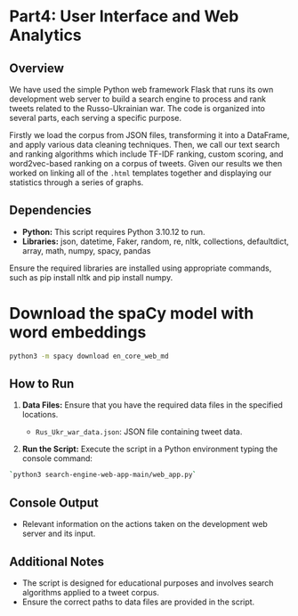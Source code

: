 # Part4: User Interface and Web Analytics

## Overview

We have used the simple Python web framework Flask that runs its own development web server to build a search engine to process and rank tweets related to the Russo-Ukrainian war. The code is organized into several parts, each serving a specific purpose.

Firstly we load the corpus from JSON files, transforming it into a DataFrame, and apply various data cleaning techniques. Then, we call our text search and ranking algorithms which include TF-IDF ranking, custom scoring, and word2vec-based ranking on a corpus of tweets.
Given our results we then worked on linking all of the `.html` templates together and displaying our statistics through a series of graphs.

## Dependencies

- **Python:** This script requires Python 3.10.12 to run.
- **Libraries:** json, datetime, Faker, random, re, nltk, collections, defaultdict, array, math, numpy, spacy, pandas

Ensure the required libraries are installed using appropriate commands, such as pip install nltk and pip install numpy.

# Download the spaCy model with word embeddings
```bash
python3 -m spacy download en_core_web_md
```

## How to Run

1. **Data Files:** Ensure that you have the required data files in the specified locations.
   - `Rus_Ukr_war_data.json`: JSON file containing tweet data.

2. **Run the Script:** Execute the script in a Python environment typing the console command:
```bash
`python3 search-engine-web-app-main/web_app.py`
```

## Console Output

- Relevant information on the actions taken on the development web server and its input.

## Additional Notes

- The script is designed for educational purposes and involves search algorithms applied to a tweet corpus.
- Ensure the correct paths to data files are provided in the script.